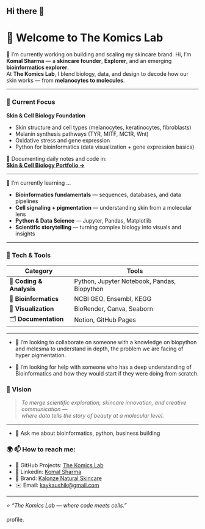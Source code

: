 ## Hi there 👋
# 🧬 Welcome to **The Komics Lab**

🔭 I’m currently working on building and scaling my skincare brand. 
Hi, I’m **Komal Sharma** — a **skincare founder**, **Explorer**, and an emerging **bioinformatics explorer**.  
At **The Komics Lab**, I blend biology, data, and design to decode how our skin works — from **melanocytes to molecules**.

---

### 🌿 Current Focus
**Skin & Cell Biology Foundation**  
- Skin structure and cell types (melanocytes, keratinocytes, fibroblasts)  
- Melanin synthesis pathways (TYR, MITF, MC1R, Wnt)  
- Oxidative stress and gene expression  
- Python for bioinformatics (data visualization + gene expression basics)

📘 Documenting daily notes and code in:  
[**Skin & Cell Biology Portfolio →**](https://github.com/thekomicslab/Skin-Cell-Biology-Portfolio)

---
 🌱 I’m currently learning ...
- **Bioinformatics fundamentals** — sequences, databases, and data pipelines  
- **Cell signaling + pigmentation** — understanding skin from a molecular lens  
- **Python & Data Science** — Jupyter, Pandas, Matplotlib  
- **Scientific storytelling** — turning complex biology into visuals and insights  

---

### 🔬 Tech & Tools
| Category | Tools |
|-----------|--------|
| 🧩 **Coding & Analysis** | Python, Jupyter Notebook, Pandas, Biopython |
| 🧬 **Bioinformatics** | NCBI GEO, Ensembl, KEGG |
| 🎨 **Visualization** | BioRender, Canva, Seaborn |
| 🗂️ **Documentation** | Notion, GitHub Pages |

---
- 👯 I’m looking to collaborate on someone with a knowledge on biopython and melesma to understand in depth, the problem we are facing of hyper pigmentation.

- 🤔 I’m looking for help with someone who has a deep understanding of Bioinformatics and how they would start if they were doing from scratch.
  
### 🌸 Vision
> *To merge scientific exploration, skincare innovation, and creative communication —  
where data tells the story of beauty at a molecular level.*

---
- 💬 Ask me about bioinformatics, python, business building
### 🌍 📫 How to reach me:
- 🧬 GitHub Projects: [The Komics Lab](https://github.com/thekomicslab)  
- 💼 LinkedIn: [Komal Sharma](https://www.linkedin.com/in/komalsharma)  
- 🌿 Brand: [Kalonze Natural Skincare](https://instagram.com/kalonze.naturals)  
- ✉️ Email: kaykaushik@gmail.com
---

⭐ *“The Komics Lab — where code meets cells.”*

profile.

